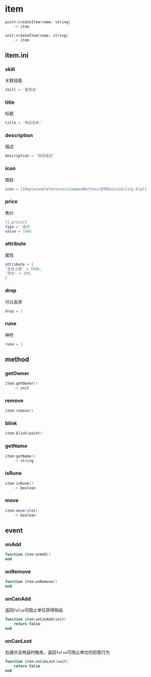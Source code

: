 # item
```lua
point:createItem(name: string)
    -> item

unit:createItem(name: string)
    -> item
```

## item.ini

### skill
关联技能

```lua
skill = '震荡波'
```

### title
标题

```lua
title = '物品名称'
```

### description
描述

```lua
description = '物品描述'
```

### icon
图标

```lua
icon = [[ReplaceableTextures\CommandButtons\BTNInvisibility.blp]]
```

### price
售价

```lua
[[.price]]
type = '金币'
value = 1000
```

### attribute
属性

```lua
attribute = {
'生命上限' = 1000,
'攻击' = 100,
}
```

### drop
可以丢弃

```lua
drop = 1
```

### rune
神符

```lua
rune = 1
```

## method

### getOwner
```lua
item:getOwner()
    -> unit
```

### remove
```lua
item:remove()
```

### blink
```lua
item:blink(point)
```

### getName
```lua
item:getName()
    -> string
```

### isRune
```lua
item:isRune()
    -> boolean
```

### move
```lua
item:move(slot)
    -> boolean
```

## event

### onAdd
```lua
function item:onAdd()
end
```

### onRemove
```lua
function item:onRemove()
end
```

### onCanAdd

返回`false`可阻止单位获得物品

```lua
function item:onCanAdd(unit)
    return false
end
```

### onCanLoot

右键点击物品时触发，返回`false`可阻止单位的拾取行为

```lua
function item:onCanLoot(unit)
    return false
end
```
